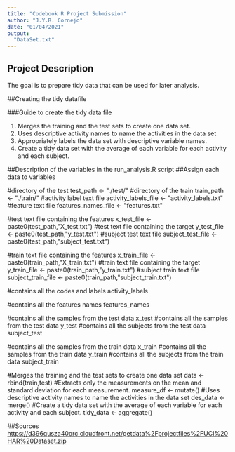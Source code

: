 ```yaml
---
title: "Codebook R Project Submission"
author: "J.Y.R. Cornejo"
date: "01/04/2021"
output:
  "DataSet.txt"
---
```


## Project Description
The goal is to prepare tidy data that can be used for later analysis.

##Creating the tidy datafile

###Guide to create the tidy data file
1. Merges the training and the test sets to create one data set.
2. Uses descriptive activity names to name the activities in the data set
3. Appropriately labels the data set with descriptive variable names. 
4. Create a tidy data set with the average of each variable for each activity and each subject. 

##Description of the variables in the run_analysis.R script
##Assign each data to variables

#directory of the test
test_path <- "./test/"
#directory of the train
train_path <- "./train/"
#activity label text file
activity_labels_file <- "activity_labels.txt"
#feature text file
features_names_file <- "features.txt"

#test text file containing the features
x_test_file <- paste0(test_path,"X_test.txt")
#test text file containing the target
y_test_file <- paste0(test_path,"y_test.txt")
#subject test text file 
subject_test_file <- paste0(test_path,"subject_test.txt")

#train text file containing the features
x_train_file <- paste0(train_path,"X_train.txt")
#train text file containing the target
y_train_file <- paste0(train_path,"y_train.txt")
#subject train text file 
subject_train_file <- paste0(train_path,"subject_train.txt")

#contains all the codes and labels 
activity_labels 

#contains all the features names
features_names 

#contains all the samples from the test data
x_test
#contains all the samples from the test data
y_test 
#contains all the subjects from the test data
subject_test 

#contains all the samples from the train data
x_train 
#contains all the samples from the train data
y_train 
#contains all the subjects from the train data
subject_train 

#Merges the training and the test sets to create one data set
data <- rbind(train,test)
#Extracts only the measurements on the mean and standard deviation for each measurement.
measure_df <- mutate()
#Uses descriptive activity names to name the activities in the data set
des_data <- merge()
#Create a tidy data set with the average of each variable for each activity and each subject. 
tidy_data <- aggregate()

##Sources
https://d396qusza40orc.cloudfront.net/getdata%2Fprojectfiles%2FUCI%20HAR%20Dataset.zip  
